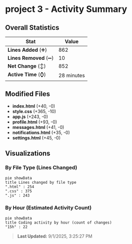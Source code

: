 # project 3 - Activity Summary 

## Overall Statistics

| Stat                   | Value                                                             |
| ---------------------- | ----------------------------------------------------------------- |
| **Lines Added** (➕)   | 862                                          |
| **Lines Removed** (➖) | 10                                        |
| **Net Change** (↕)    | 852                |
| **Active Time** (⌚)   | 28 minutes |


## Modified Files
- **index.html** (+40, -0)
- **style.css** (+365, -10)
- **app.js** (+243, -0)
- **profile.html** (+93, -0)
- **messages.html** (+41, -0)
- **notifications.html** (+35, -0)
- **settings.html** (+45, -0)

## Visualizations

### By File Type (Lines Changed)

```mermaid
pie showData
title Lines changed by file type
".html" : 254
".css" : 375
".js" : 243
```

### By Hour (Estimated Activity Count)

```mermaid
pie showData
title Coding activity by hour (count of changes)
"15h" : 22
```


> **Last Updated:** 9/1/2025, 3:25:27 PM